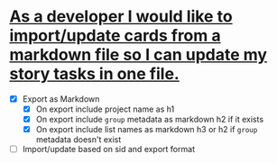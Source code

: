 # [As a developer I would like to import/update cards from a markdown file so I can update my story tasks in one file.](#ABANDONED:)
- [x] Export as Markdown
  - [x] On export include project name as h1
  - [x] On export include `group` metadata as markdown h2 if it exists
  - [x] On export include list names as markdown h3 or h2 if `group` metadata doesn't exist
- [ ] Import/update based on sid and export format
<!--
epic:"story tasks"
created:2023-09-01T04:08:02.615Z order:-20 expand:1 -->